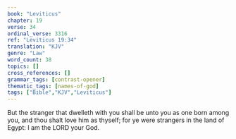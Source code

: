 ```yaml
---
book: "Leviticus"
chapter: 19
verse: 34
ordinal_verse: 3316
ref: "Leviticus 19:34"
translation: "KJV"
genre: "Law"
word_count: 38
topics: []
cross_references: []
grammar_tags: [contrast-opener]
thematic_tags: [names-of-god]
tags: ["Bible","KJV","Leviticus"]
---
```

But the stranger that dwelleth with you shall be unto you as one born among you, and thou shalt love him as thyself; for ye were strangers in the land of Egypt: I am the LORD your God.
